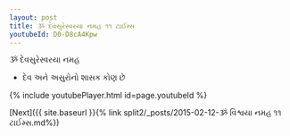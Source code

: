 ```yaml
---
layout: post
title: ૐ દેવસુરેસ્વરયા નમહ ૧૧ ટાઈમ્સ
youtubeId: D0-D8cA4Kpw
---
```

 
 
 ૐ દેવસુરેસ્વરયા નમહ  
 
 -  દેવ અને અસુરોનો શાસક કોણ છે 
 
  
 
  
 
 
 
 
 
 


{% include youtubePlayer.html id=page.youtubeId %}
 
[Next]({{ site.baseurl }}{% link  split2/_posts/2015-02-12-ૐ વિશ્વયા નમહ ૧૧ ટાઈમ્સ.md%})
 
